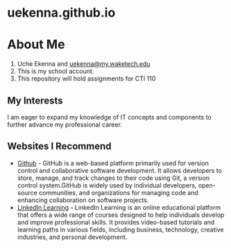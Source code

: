 # uekenna.github.io
# About Me
1. Uche Ekenna and uekenna@my.waketech.edu
2. This is my school account.
3. This repository will hold assignments for CTI 110
## My Interests
I am eager to expand my knowledge of IT concepts and components to further advance my professional career.
## Websites I Recommend
- [Github](https://github.com/) - GitHub is a web-based platform primarily used for version control and collaborative software development. It allows developers to store, manage, and track changes to their code using Git, a version control system.GitHub is widely used by individual developers, open-source communities, and organizations for managing code and enhancing collaboration on software projects.
- [LinkedIn Learning](https://www.linkedin.com/learning/) - LinkedIn Learning is an online educational platform that offers a wide range of courses designed to help individuals develop and improve professional skills. It provides video-based tutorials and learning paths in various fields, including business, technology, creative industries, and personal development.

